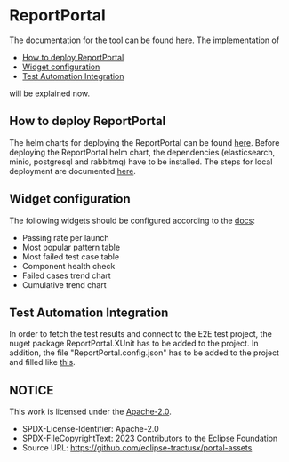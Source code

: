 # ReportPortal

The documentation for the tool can be found [here](https://reportportal.io/docs/user/).
The implementation of

- [How to deploy ReportPortal](#how-to-deploy-reportportal)
- [Widget configuration](#widget-configuration)
- [Test Automation Integration](#test-automation-integration)

will be explained now.

## How to deploy ReportPortal

The helm charts for deploying the ReportPortal can be
found [here](https://github.com/eclipse-tractusx/product-portal-tools/tree/main/charts/reportportal). Before deploying the
ReportPortal helm chart, the dependencies (elasticsearch, minio, postgresql and rabbitmq) have to be installed. The
steps for local deployment are documented [here](https://github.com/reportportal/kubernetes/tree/develop/reportportal).

## Widget configuration

The following widgets should be configured according to the [docs](https://reportportal.io/docs/user/):

- Passing rate per launch
- Most popular pattern table
- Most failed test case table
- Component health check
- Failed cases trend chart
- Cumulative trend chart

## Test Automation Integration

In order to fetch the test results and connect to the E2E test project, the nuget package ReportPortal.XUnit has to be
added to the project. In addition, the file "ReportPortal.config.json" has to be added to the project and filled
like [this](https://github.com/reportportal/agent-net-xunit#readme).

## NOTICE

This work is licensed under the [Apache-2.0](https://www.apache.org/licenses/LICENSE-2.0).

- SPDX-License-Identifier: Apache-2.0
- SPDX-FileCopyrightText: 2023 Contributors to the Eclipse Foundation
- Source URL: https://github.com/eclipse-tractusx/portal-assets
